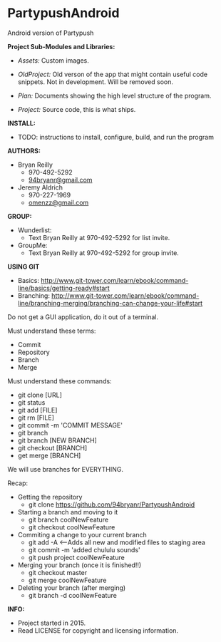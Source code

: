 # PartypushAndroid
Android version of Partypush

**Project Sub-Modules and Libraries:**

- _Assets:_ Custom images.
  
- _OldProject:_ Old verson of the app that might contain useful code snippets. Not in development. Will be removed soon.
  
- _Plan:_ Documents showing the high level structure of the program.
  
- _Project:_ Source code, this is what ships.
  

**INSTALL:**
- TODO: instructions to install, configure, build, and run the program

**AUTHORS:**
- Bryan Reilly
  - 970-492-5292
  - 94bryanr@gmail.com
- Jeremy Aldrich
  - 970-227-1969
  - omenzz@gmail.com

**GROUP:**
- Wunderlist:
  - Text Bryan Reilly at 970-492-5292 for list invite.
- GroupMe:
  - Text Bryan Reilly at 970-492-5292 for group invite.

**USING GIT**
- Basics: http://www.git-tower.com/learn/ebook/command-line/basics/getting-ready#start
- Branching: http://www.git-tower.com/learn/ebook/command-line/branching-merging/branching-can-change-your-life#start

Do not get a GUI application, do it out of a terminal.

Must understand these terms:
- Commit
- Repository
- Branch
- Merge

Must understand these commands:
- git clone [URL]
- git status
- git add [FILE]
- git rm [FILE]
- git commit -m 'COMMIT MESSAGE'
- git branch
- git branch [NEW BRANCH]
- git checkout [BRANCH]
- get merge [BRANCH]

We will use branches for EVERYTHING.

Recap:
- Getting the repository
  - git clone https://github.com/94bryanr/PartypushAndroid
- Starting a branch and moving to it
  - git branch coolNewFeature
  - git checkout coolNewFeature
- Commiting a change to your current branch
  - git add -A       <--Adds all new and modified files to staging area
  - git commit -m 'added chululu sounds'
  - git push project coolNewFeature
- Merging your branch (once it is finished!!)
  - git checkout master
  - git merge coolNewFeature
- Deleting your branch (after merging)
  - git branch -d coolNewFeature


**INFO:**
- Project started in 2015.
- Read LICENSE for copyright and licensing information.
